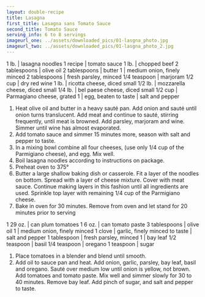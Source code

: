 ```yaml
---
layout: double-recipe
title: Lasagna
first_title: Lasagna sans Tomato Sauce
second_title: Tomato Sauce
serving_info: 6 to 8 servings
imageurl_one: ../assets/downloaded_pics/01-lasgna_photo.jpg
imageurl_two: ../assets/downloaded_pics/01-lasgna_photo_2.jpg
---
```

<!-- Ingredients -->

1 lb. | lasagna noodles
1 recipe | tomato sauce
1 lb. | chopped beef
2 tablespoons | olive oil
2 tablespoons | butter
1 | medium onion, finely minced
2 tablespoons | fresh parsley, minced
1/4 teaspoon | marjoram
1/2 cup | dry red wine
1 lb. | ricotta cheese, diced small
1/2 lb. | mozzarella cheese, diced small
1/4 lb. | bel paese cheese, diced small
1/2 cup | Parmagiano cheese, grated
1 | egg, beaten
to taste | salt and pepper

<!-- split -->
<!-- Steps -->

1. Heat olive oil and butter in a heavy sauté pan. Add onion and sauté until onion turns translucent. Add meat and continue to sauté, stirring frequently, until meat is browned. Add parsley, marjoram and wine. Simmer until wine has almost evaporated.
2. Add tomato sauce and simmer 15 minutes more, season with salt and pepper to taste.
3. In a mixing bowl combine all four cheeses, (use only 1/4 cup of the Parmigiano cheese), and egg. Mix well.
4. Boil lasagna noodles according to instructions on package.
5. Preheat oven to 375°
6. Butter a large shallow baking dish or casserole. Fit a layer of the noodles on bottom.  Spread with a layer of cheese mixture. Cover with meat sauce. Continue making layers in this fashion until all ingredients are used. Sprinkle top layer with remaining 1/4 cup of the Parmigiano cheese.
7. Bake in oven for 30 minutes. Remove from oven and let stand for 20 minutes prior to serving

<!-- recipe split -->
<!-- Ingredients -->

1 29 oz. | can plum tomatoes
1 6 oz. | can tomato paste
3 tablespoons | olive oil
1 | medium onion, finely minced
1 clove | garlic, finely minced
to taste | salt and pepper
1 tablespoon | fresh parsley, minced
1 | bay leaf
1/2 teaspoon | basil
1/4 teaspoon | oregano
1 teaspoon | sugar

<!-- split -->
<!-- Steps -->
1. Place tomatoes in a blender and blend until smooth.
2. Add oil to sauce pan and heat. Add onion, garlic, parsley, bay leaf, basil and oregano.  Sauté over medium low until onion is yellow, not brown. Add tomatoes and tomato paste. Mix well and simmer slowly for 30 to 40 minutes. Remove bay leaf. Add pinch of sugar, and salt and pepper to taste.

